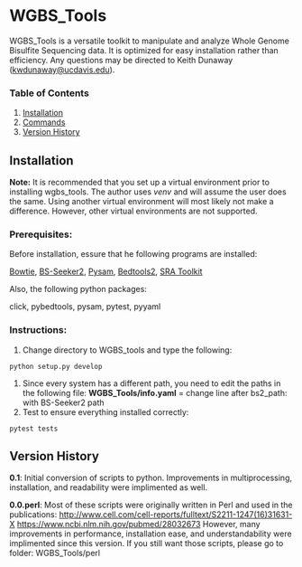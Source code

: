 # WGBS_Tools

WGBS_Tools is a versatile toolkit to manipulate and analyze Whole Genome Bisulfite Sequencing data. It is optimized for easy installation rather than efficiency. Any questions may be directed to Keith Dunaway (kwdunaway@ucdavis.edu).

### Table of Contents

1. [Installation](#Installation)
1. [Commands](#Commands)
1. [Version History](#VersionHistory)

## <a name="Installation"> Installation </a>

**Note:** It is recommended that you set up a virtual environment prior
to installing wgbs_tools. The author uses *venv* and will assume the user
does the same. Using another virtual environment will most likely not make
a difference. However, other virtual environments are not supported.

### Prerequisites:

Before installation, essure that he following programs are installed:

  [Bowtie](http://bowtie-bio.sourceforge.net/manual.shtml), 
  [BS-Seeker2](https://github.com/BSSeeker/BSseeker2), 
  [Pysam](https://github.com/pysam-developers/pysam), 
  [Bedtools2](https://github.com/arq5x/bedtools2), 
  [SRA Toolkit](http://www.ncbi.nlm.nih.gov/books/NBK158900/)

Also, the following python packages:

click, pybedtools, pysam, pytest, pyyaml

### Instructions:
1. Change directory to WGBS_tools and type the following:
```
python setup.py develop
```
1. Since every system has a different path, you need to edit the paths in the following file:
**WGBS_Tools/info.yaml** = change line after bs2_path: with BS-Seeker2 path
1. Test to ensure everything installed correctly:
```
pytest tests
```



## <a name="VersionHistory"> Version History </a>
__0.1__:
Initial conversion of scripts to python. Improvements in multiprocessing, installation, and readability were implimented as well.

__0.0.perl__:
Most of these scripts were originally written in Perl and used in the publications:
http://www.cell.com/cell-reports/fulltext/S2211-1247(16)31631-X
https://www.ncbi.nlm.nih.gov/pubmed/28032673
However, many improvements in performance, installation ease, and understandability were implimented since this version. If you still want those scripts, please go to folder: WGBS_Tools/perl

